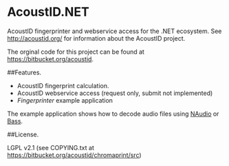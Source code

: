 AcoustID.NET
============

AcoustID fingerprinter and webservice access for the .NET ecosystem. See http://acoustid.org/ for information about the AcoustID project.

The orginal code for this project can be found at https://bitbucket.org/acoustid.

##Features.
* AcoustID fingerprint calculation.
* AcoustID webservice access (request only, submit not implemented)
* *Fingerprinter* example application

The example application shows how to decode audio files using [NAudio](http://naudio.codeplex.com/) or [Bass](http://www.un4seen.com/bass.html).


##License.

LGPL v2.1 (see COPYING.txt at https://bitbucket.org/acoustid/chromaprint/src)
